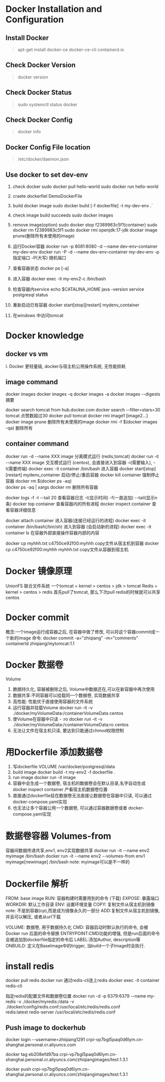 # Docker Installation and Configuration

## Install Docker
> apt-get install docker-ce docker-ce-cli containerd.io

## Check Docker Version
> docker version

## Check Docker Status
> sudo systemctl status docker

## Check Docker Config
> docker info

## Docker Config File location
> /etc/docker/daemon.json

## Use docker to set dev-env
1. check docker 
    sudo docker pull hello-world
    sudo docker run hello-world
2. craete dockerfiel
   DemoDockerFile
3. build docker image
   sudo docker build [-f dockerfile] -t my-dev-env .`
4. check image build succeeds
   sudo docker images
5. remove image(option)
    sudo docker stop f2389983c5f1(container)
    sudo docker rm f2389983c5f1
    sudo docker rmi openjdk:17-jdk
    docker image prune(删除所有未使用的image)
6. 运行Docker容器
   docker run -p 8081:8080 -d --name dev-env-container my-dev-env
   docker run -P -d --name dev-env-container my-dev-env 
   -p 指定端口
   -P(大写) 随机端口
7. 查看容器状态
   docker ps [-a]
8. 进入容器
   docker exec -it my-env2-c /bin/bash
9. 检查容器内service
   echo $CATALINA_HOME
   java -version
   service postgresql status

10. 重新启动已有容器
   docker start[stop][restart] mydenv_container

11. 在windows 中访问tomcat


# Docker knowledge
## docker vs vm
   Ⅰ. Docker 更轻量级, docker与宿主机公用操作系统, 无性能损耗

## image command
   docker images
   docker images -q
   docker images -a
   docker images --digests    摘要

   docker search tomcat                      from hub.docker.com
   docker search --filter=stars=30 tomcat    点赞数超过30
   docker pull tomcat 
   docker rmi image1 [image2...]
   docker image prune                        删除所有未使用的image
   docker rmi -f $(docker images -qa)        删除所有


## container command
   docker run -d --name XXX image           分离模式运行 (redis,tomcat)
   docker run -it --name XXX image          交互模式运行 (centos), 会直接进入到容器    -i(需要输入), -t(需要终端)
   docker exec -it container /bin/bash      进入容器
   docker start[stop][restart] mydenv_container     启动/停止/重启容器
   docker kill container                    强制停止容器
   docker rm $(docker ps -aq)            
   docker ps -aq | xargs docker rm          删除所有容器


   docker logs -f -t --tail 20              查看容器日志  -t(显示时间) -f(一直追加) --tail(显示n条)
   docker top container                     查看容器内的所有进程
   docker inspect container                 查看容器详细信息

   docker attach container                  进入容器(连接已经运行的进程)
   docker exec -it container /bin/bash(/bin/sh)   进入到容器 (会启动新的进程)
   docker exec -it container ls             在容器外部直接操作容器内部的内容

   docker cp myhhh.txt c4750ce92f00:myhhh   copy文件从宿主机到容器
   docker cp c4750ce92f00:myhhh myhhh.txt   copy文件从容器到宿主机


# Docker 镜像原理
UnionFS 联合文件系统
一个tomcat = kernel > centos > jdk > tomcat
Redis = kernel > centos > redis
首先pull了tomcat, 那么下次pull redis的时候就可以共享centos


# Docker commit
概念:一个image运行成容器之后, 在容器中做了修改, 可以将这个容器commit成一个新的image
命令:
docker commit -a="zhiqiang" -m="comments" containerId zhiqiang/mytomcat:1.1


# Docker 数据卷
Volume
1. 数据持久化, 容器被删除之后, Volume中数据还在,可以在新容器中再次使用
2. 数据共享:不同容器可以挂载同一个数据卷, 实现数据共享
3. 高性能: 性能优于直接使用容器的文件系统
4. 运行容器并挂载Volume
docker run -it -v ./docker/myVolumeData:/containerVolumeData centos
5. 使Volume在容器中只读 - :ro
docker run -it -v ./docker/myVolumeData:/containerVolumeData:ro centos
6. 无法让文件在宿主机只读, 要达到只能通过chmod权限控制

# 用Dockerfile 添加数据卷
1. 写dockerfile
   VOLUME /var/docker/postgresql/data
2. build image
   docker build -t my-env2 -f dockerfile .
3. run image
   docker run -it image
4. 容器中会生成一个数据卷, 宿主机的数据卷会在默认目录,名字自动生成
   docker inspect container 产看宿主机数据卷位置
5. 直接通过dockerfile挂在数据卷无法直接让数据卷在容器中只读, 可以通过 docker-compose.yaml实现
6. 也无法让多个容器公用一个数据卷, 可以通过容器数据卷或者 docker-compose.yaml实现
   

# 数据卷容器 Volumes-from
  容器间数据传递共享,env1, env2实现数据共享
  docker run -it --name env2 myimage /bin/bash
  docker run -it --name env2 --volumes-from env1 myimage[newimage] /bin/bash
  note: myimage可以是不一样的


# Dockerfile 解析
FROM: base image
RUN: 容器构建时需要用到的命令 (下载)
EXPOSE: 暴露端口
WORKDIR: 默认工作目录
ENV: 设置环境变量
COPY: 复制文件从宿主机到镜像
   note: 不是到容器(cp),而是成为镜像永久的一部分
ADD:复制文件从宿主机到镜像, 并且可以解压, 或者从url下载

VOLUME: 数据卷, 用于数据持久化
CMD: 容器启动时默认执行的命令, 会被Docker run 后面的命令替换
ENTRYPOINT:CMD功能的增强, 但是run后面的命令会被追加到dockerfile指定的命令后
LABEL:添加Author, description等
ONBUILD: 定义在BaseImage中的trigger, 当build一个子Image时会执行.


# install redis
docker pull redis
docker run
通过redis-cli连上redis
docker exec -it container redis-cli

指定redis的配置文件和数据卷位置
docker run -d -p 6379:6379 --name my-redis
-v ./docker/myredis:/data 
-v ./docker/config/redis.conf:/usr/local/etc/redis/redis.conf  
redis:latest 
redis-server /usr/local/etc/redis/redis.conf


## Push image to dockerhub
docker login --username=zhiqiang1291 crpi-vp7bgl5paq0d6lym.cn-shanghai.personal.cr.aliyuncs.com

docker tag eb208efd97ba crpi-vp7bgl5paq0d6lym.cn-shanghai.personal.cr.aliyuncs.com/zhiqiangimages/test:1.3.1

docker push crpi-vp7bgl5paq0d6lym.cn-shanghai.personal.cr.aliyuncs.com/zhiqiangimages/test:1.3.1